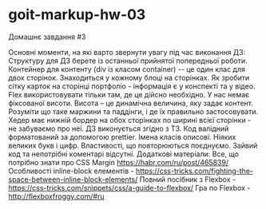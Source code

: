 # goit-markup-hw-03
Домашнє завдання #3

Основні моменти, на які варто звернути увагу під час виконання ДЗ:
Структуру для ДЗ берете із останньої прийнятої попередньої роботи.
Контейнер для контенту (div із класом container) -- це один клас для двох сторінок. Знаходиться у кожному блоці на сторінках.
Як зробити сітку карток на сторінці портфоліо - інформація є у конспекті та у відео.
Flex використовувати тільки там, де це дійсно необхідно.
У нас немає фіксованої висоти. Висота – це динамічна величина, яку задає контент.
Розуміти що таке маржини та паддінги, і де їх правильно застосовувати.
Хедер має нижній бордер на обох сторінках по ширині всієї сторінки - не забуваємо про неї.
ДЗ виконується згідно з ТЗ.
Код валідний форматований за допомогою prettier.
Імена класів описові. Ніяких великих букв і цифр. Властивості, що повторюються поєднуємо.
Зайвий код та непотрібні коментарі відсутні.
Додаткові матеріали:
Все, що потрібно знати про CSS Margin https://habr.com/ru/post/465839/
Особливості inline-block елементів - https://css-tricks.com/fighting-the-space-between-inline-block-elements/
Повний посібник з Flexbox - https://css-tricks.com/snippets/css/a-guide-to-flexbox/
Гра по Flexbox - http://flexboxfroggy.com/#ru